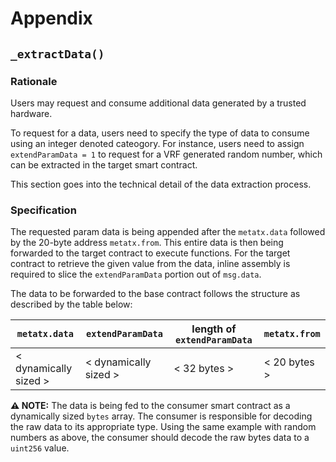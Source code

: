 # Appendix

## `_extractData()`

### Rationale

Users may request and consume additional data generated by a trusted hardware.

To request for a data, users need to specify the type of data to consume using an integer denoted cateogory. For instance, users need to assign `extendParamData = 1` to request for a VRF generated random number, which can be extracted in the target smart contract.

This section goes into the technical detail of the data extraction process.

### Specification

The requested param data is being appended after the `metatx.data` followed by the 20-byte address `metatx.from`. This entire data is then being forwarded to the target contract to execute functions. For the target contract to retrieve the given value from the data, inline assembly is required to slice the `extendParamData` portion out of `msg.data`.

The data to be forwarded to the base contract follows the structure as described by the table below:

| `metatx.data` | `extendParamData` | length of `extendParamData` | `metatx.from` |
|---|---|---|---|
| < dynamically sized > | < dynamically sized > | < 32 bytes > | < 20 bytes >  |

**⚠ NOTE:** The data is being fed to the consumer smart contract as a dynamically sized `bytes` array. The consumer is responsible for decoding the raw data to its appropriate type. Using the same example with random numbers as above, the consumer should decode the raw bytes data to a `uint256` value.
